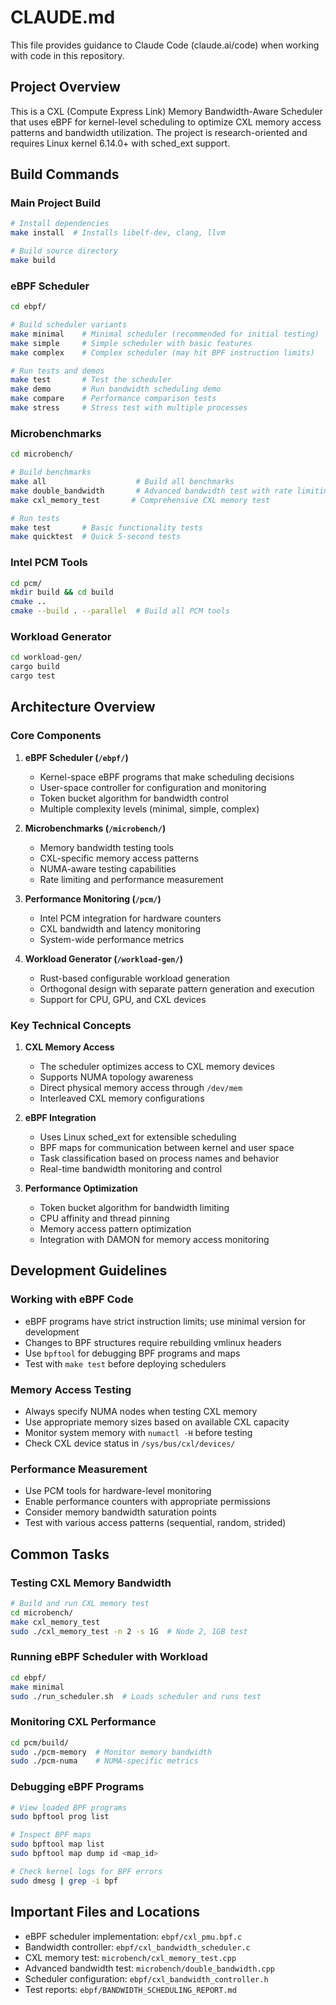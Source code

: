 # CLAUDE.md

This file provides guidance to Claude Code (claude.ai/code) when working with code in this repository.

## Project Overview

This is a CXL (Compute Express Link) Memory Bandwidth-Aware Scheduler that uses eBPF for kernel-level scheduling to optimize CXL memory access patterns and bandwidth utilization. The project is research-oriented and requires Linux kernel 6.14.0+ with sched_ext support.

## Build Commands

### Main Project Build
```bash
# Install dependencies
make install  # Installs libelf-dev, clang, llvm

# Build source directory
make build
```

### eBPF Scheduler
```bash
cd ebpf/

# Build scheduler variants
make minimal    # Minimal scheduler (recommended for initial testing)
make simple     # Simple scheduler with basic features
make complex    # Complex scheduler (may hit BPF instruction limits)

# Run tests and demos
make test       # Test the scheduler
make demo       # Run bandwidth scheduling demo
make compare    # Performance comparison tests
make stress     # Stress test with multiple processes
```

### Microbenchmarks
```bash
cd microbench/

# Build benchmarks
make all                    # Build all benchmarks
make double_bandwidth       # Advanced bandwidth test with rate limiting
make cxl_memory_test       # Comprehensive CXL memory test

# Run tests
make test       # Basic functionality tests
make quicktest  # Quick 5-second tests
```

### Intel PCM Tools
```bash
cd pcm/
mkdir build && cd build
cmake ..
cmake --build . --parallel  # Build all PCM tools
```

### Workload Generator
```bash
cd workload-gen/
cargo build
cargo test
```

## Architecture Overview

### Core Components

1. **eBPF Scheduler (`/ebpf/`)**
   - Kernel-space eBPF programs that make scheduling decisions
   - User-space controller for configuration and monitoring
   - Token bucket algorithm for bandwidth control
   - Multiple complexity levels (minimal, simple, complex)

2. **Microbenchmarks (`/microbench/`)**
   - Memory bandwidth testing tools
   - CXL-specific memory access patterns
   - NUMA-aware testing capabilities
   - Rate limiting and performance measurement

3. **Performance Monitoring (`/pcm/`)**
   - Intel PCM integration for hardware counters
   - CXL bandwidth and latency monitoring
   - System-wide performance metrics

4. **Workload Generator (`/workload-gen/`)**
   - Rust-based configurable workload generation
   - Orthogonal design with separate pattern generation and execution
   - Support for CPU, GPU, and CXL devices

### Key Technical Concepts

1. **CXL Memory Access**
   - The scheduler optimizes access to CXL memory devices
   - Supports NUMA topology awareness
   - Direct physical memory access through `/dev/mem`
   - Interleaved CXL memory configurations

2. **eBPF Integration**
   - Uses Linux sched_ext for extensible scheduling
   - BPF maps for communication between kernel and user space
   - Task classification based on process names and behavior
   - Real-time bandwidth monitoring and control

3. **Performance Optimization**
   - Token bucket algorithm for bandwidth limiting
   - CPU affinity and thread pinning
   - Memory access pattern optimization
   - Integration with DAMON for memory access monitoring

## Development Guidelines

### Working with eBPF Code
- eBPF programs have strict instruction limits; use minimal version for development
- Changes to BPF structures require rebuilding vmlinux headers
- Use `bpftool` for debugging BPF programs and maps
- Test with `make test` before deploying schedulers

### Memory Access Testing
- Always specify NUMA nodes when testing CXL memory
- Use appropriate memory sizes based on available CXL capacity
- Monitor system memory with `numactl -H` before testing
- Check CXL device status in `/sys/bus/cxl/devices/`

### Performance Measurement
- Use PCM tools for hardware-level monitoring
- Enable performance counters with appropriate permissions
- Consider memory bandwidth saturation points
- Test with various access patterns (sequential, random, strided)

## Common Tasks

### Testing CXL Memory Bandwidth
```bash
# Build and run CXL memory test
cd microbench/
make cxl_memory_test
sudo ./cxl_memory_test -n 2 -s 1G  # Node 2, 1GB test
```

### Running eBPF Scheduler with Workload
```bash
cd ebpf/
make minimal
sudo ./run_scheduler.sh  # Loads scheduler and runs test
```

### Monitoring CXL Performance
```bash
cd pcm/build/
sudo ./pcm-memory  # Monitor memory bandwidth
sudo ./pcm-numa    # NUMA-specific metrics
```

### Debugging eBPF Programs
```bash
# View loaded BPF programs
sudo bpftool prog list

# Inspect BPF maps
sudo bpftool map list
sudo bpftool map dump id <map_id>

# Check kernel logs for BPF errors
sudo dmesg | grep -i bpf
```

## Important Files and Locations

- eBPF scheduler implementation: `ebpf/cxl_pmu.bpf.c`
- Bandwidth controller: `ebpf/cxl_bandwidth_scheduler.c`
- CXL memory test: `microbench/cxl_memory_test.cpp`
- Advanced bandwidth test: `microbench/double_bandwidth.cpp`
- Scheduler configuration: `ebpf/cxl_bandwidth_controller.h`
- Test reports: `ebpf/BANDWIDTH_SCHEDULING_REPORT.md`